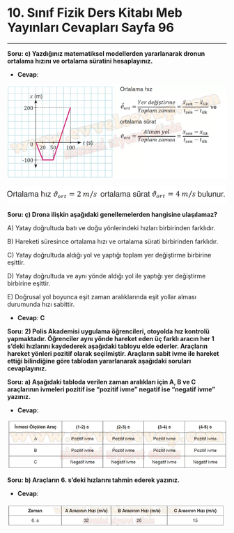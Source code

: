 # 10. Sınıf Fizik Ders Kitabı Meb Yayınları Cevapları Sayfa 96

---

**Soru: c) Yazdığınız matematiksel modellerden yararlanarak dronun ortalama hızını ve ortalama süratini hesaplayınız.**

-   **Cevap**:

![Image 1](./image_1.webp)

![Image 2](./image_2.webp)

**Soru: ç) Drona ilişkin aşağıdaki genellemelerden hangisine ulaşılamaz?**

A) Yatay doğrultuda batı ve doğu yönlerindeki hızları birbirinden farklıdır.

 B) Hareketi süresince ortalama hızı ve ortalama sürati birbirinden farklıdır.

 C) Yatay doğrultuda aldığı yol ve yaptığı toplam yer değiştirme birbirine eşittir.

 D) Yatay doğrultuda ve aynı yönde aldığı yol ile yaptığı yer değiştirme birbirine eşittir.

 E) Doğrusal yol boyunca eşit zaman aralıklarında eşit yollar alması durumunda hızı sabittir.

-   **Cevap**: **C**

**Soru: 2) Polis Akademisi uygulama öğrencileri, otoyolda hız kontrolü yapmaktadır. Öğrenciler aynı yönde hareket eden üç farklı aracın her 1 s’deki hızlarını kaydederek aşağıdaki tabloyu elde ederler. Araçların hareket yönleri pozitif olarak seçilmiştir. Araçların sabit ivme ile hareket ettiği bilindiğine göre tablodan yararlanarak aşağıdaki soruları cevaplayınız.**

**Soru: a) Aşağıdaki tabloda verilen zaman aralıkları için A, B ve C araçlarının ivmeleri pozitif ise “pozitif ivme” negatif ise “negatif ivme” yazınız.**

-   **Cevap**:

![Image 3](./image_3.webp)

**Soru: b) Araçların 6. s’deki hızlarını tahmin ederek yazınız.**

-   **Cevap**:

![Image 4](./image_4.webp)